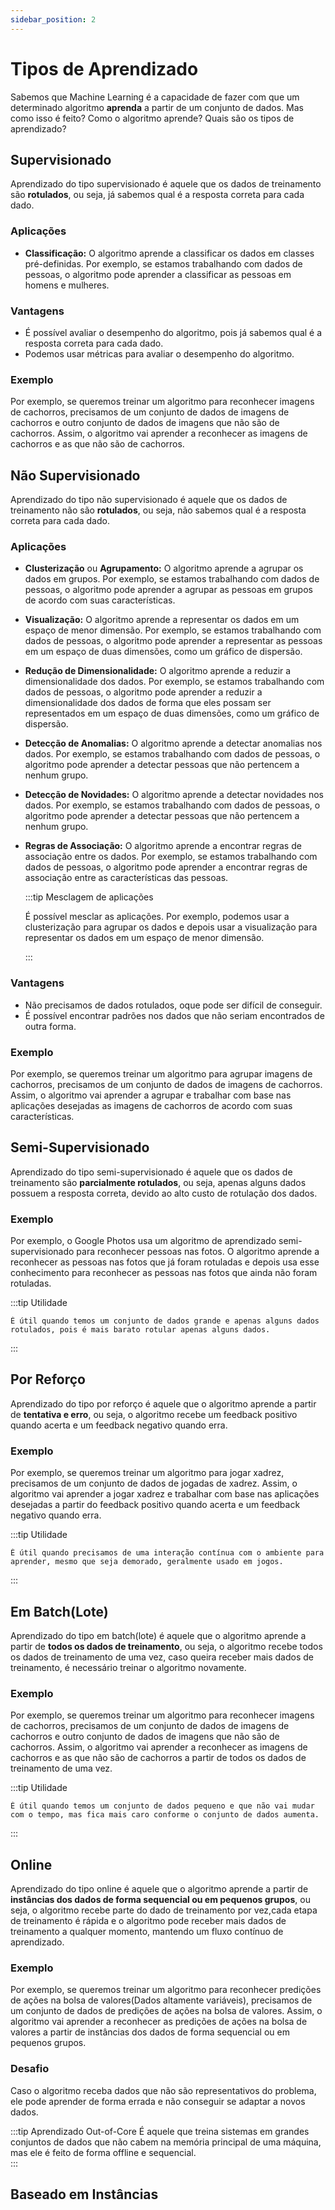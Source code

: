 ```yaml
---
sidebar_position: 2
---
```


# Tipos de Aprendizado

Sabemos que Machine Learning é a capacidade de fazer com que um determinado algoritmo **aprenda** a partir de um conjunto de dados. Mas como isso é feito? Como o algoritmo aprende? Quais são os tipos de aprendizado?

## Supervisionado

Aprendizado do tipo supervisionado é aquele que os dados de treinamento são **rotulados**, ou seja, já sabemos qual é a resposta correta para cada dado. 



### Aplicações

- **Classificação:** O algoritmo aprende a classificar os dados em classes pré-definidas. Por exemplo, se estamos trabalhando com dados de pessoas, o algoritmo pode aprender a classificar as pessoas em homens e mulheres.


### Vantagens

- É possível avaliar o desempenho do algoritmo, pois já sabemos qual é a resposta correta para cada dado.
- Podemos usar métricas para avaliar o desempenho do algoritmo.

### Exemplo

Por exemplo, se queremos treinar um algoritmo para reconhecer imagens de cachorros, precisamos de um conjunto de dados de imagens de cachorros e outro conjunto de dados de imagens que não são de cachorros. Assim, o algoritmo vai aprender a reconhecer as imagens de cachorros e as que não são de cachorros.



## Não Supervisionado

Aprendizado do tipo não supervisionado é aquele que os dados de treinamento não são **rotulados**, ou seja, não sabemos qual é a resposta correta para cada dado.

### Aplicações

- **Clusterização** ou **Agrupamento:** O algoritmo aprende a agrupar os dados em grupos. Por exemplo, se estamos trabalhando com dados de pessoas, o algoritmo pode aprender a agrupar as pessoas em grupos de acordo com suas características.

- **Visualização:** O algoritmo aprende a representar os dados em um espaço de menor dimensão. Por exemplo, se estamos trabalhando com dados de pessoas, o algoritmo pode aprender a representar as pessoas em um espaço de duas dimensões, como um gráfico de dispersão.

- **Redução de Dimensionalidade:** O algoritmo aprende a reduzir a dimensionalidade dos dados. Por exemplo, se estamos trabalhando com dados de pessoas, o algoritmo pode aprender a reduzir a dimensionalidade dos dados de forma que eles possam ser representados em um espaço de duas dimensões, como um gráfico de dispersão.

- **Detecção de Anomalias:** O algoritmo aprende a detectar anomalias nos dados. Por exemplo, se estamos trabalhando com dados de pessoas, o algoritmo pode aprender a detectar pessoas que não pertencem a nenhum grupo.

- **Detecção de Novidades:** O algoritmo aprende a detectar novidades nos dados. Por exemplo, se estamos trabalhando com dados de pessoas, o algoritmo pode aprender a detectar pessoas que não pertencem a nenhum grupo.

- **Regras de Associação:** O algoritmo aprende a encontrar regras de associação entre os dados. Por exemplo, se estamos trabalhando com dados de pessoas, o algoritmo pode aprender a encontrar regras de associação entre as características das pessoas.

    :::tip Mesclagem de aplicações

    É possível mesclar as aplicações. Por exemplo, podemos usar a clusterização para agrupar os dados e depois usar a visualização para representar os dados em um espaço de menor dimensão.

    :::

### Vantagens

- Não precisamos de dados rotulados, oque pode ser difícil de conseguir.
- É possível encontrar padrões nos dados que não seriam encontrados de outra forma.

### Exemplo

Por exemplo, se queremos treinar um algoritmo para agrupar imagens de cachorros, precisamos de um conjunto de dados de imagens de cachorros. Assim, o algoritmo vai aprender a agrupar e trabalhar com base nas aplicações desejadas as imagens de cachorros de acordo com suas características.


## Semi-Supervisionado

Aprendizado do tipo semi-supervisionado é aquele que os dados de treinamento são **parcialmente rotulados**, ou seja, apenas alguns dados possuem a resposta correta, devido ao alto custo de rotulação dos dados.

### Exemplo

Por exemplo, o Google Photos usa um algoritmo de aprendizado semi-supervisionado para reconhecer pessoas nas fotos. O algoritmo aprende a reconhecer as pessoas nas fotos que já foram rotuladas e depois usa esse conhecimento para reconhecer as pessoas nas fotos que ainda não foram rotuladas.

:::tip Utilidade

    É útil quando temos um conjunto de dados grande e apenas alguns dados rotulados, pois é mais barato rotular apenas alguns dados.
    
:::


## Por Reforço

Aprendizado do tipo por reforço é aquele que o algoritmo aprende a partir de **tentativa e erro**, ou seja, o algoritmo recebe um feedback positivo quando acerta e um feedback negativo quando erra.



### Exemplo

Por exemplo, se queremos treinar um algoritmo para jogar xadrez, precisamos de um conjunto de dados de jogadas de xadrez. Assim, o algoritmo vai aprender a jogar xadrez e trabalhar com base nas aplicações desejadas a partir do feedback positivo quando acerta e um feedback negativo quando erra.

:::tip Utilidade

    É útil quando precisamos de uma interação contínua com o ambiente para aprender, mesmo que seja demorado, geralmente usado em jogos.
:::

## Em Batch(Lote)

Aprendizado do tipo em batch(lote) é aquele que o algoritmo aprende a partir de **todos os dados de treinamento**, ou seja, o algoritmo recebe todos os dados de treinamento de uma vez, caso queira receber mais dados de treinamento, é necessário treinar o algoritmo novamente.

### Exemplo

Por exemplo, se queremos treinar um algoritmo para reconhecer imagens de cachorros, precisamos de um conjunto de dados de imagens de cachorros e outro conjunto de dados de imagens que não são de cachorros. Assim, o algoritmo vai aprender a reconhecer as imagens de cachorros e as que não são de cachorros a partir de todos os dados de treinamento de uma vez.

:::tip Utilidade

    É útil quando temos um conjunto de dados pequeno e que não vai mudar com o tempo, mas fica mais caro conforme o conjunto de dados aumenta.
:::

## Online

Aprendizado do tipo online é aquele que o algoritmo aprende a partir de **instâncias dos dados de forma sequencial ou em pequenos grupos**, ou seja, o algoritmo recebe parte do dado de treinamento por vez,cada etapa de treinamento é rápida e o algoritmo pode receber mais dados de treinamento a qualquer momento, mantendo um fluxo contínuo de aprendizado.



  
### Exemplo

Por exemplo, se queremos treinar um algoritmo para reconhecer predições de ações na bolsa de valores(Dados altamente variáveis), precisamos de um conjunto de dados de predições de ações na bolsa de valores. Assim, o algoritmo vai aprender a reconhecer as predições de ações na bolsa de valores a partir de instâncias dos dados de forma sequencial ou em pequenos grupos.

### Desafio

Caso o algoritmo receba dados que não são representativos do problema, ele pode aprender de forma errada e não conseguir se adaptar a novos dados.

:::tip Aprendizado Out-of-Core
    É aquele que treina sistemas em grandes conjuntos de dados que não cabem na memória principal de uma máquina, mas ele é feito de forma offline e sequencial.   
::: 

## Baseado em Instâncias


